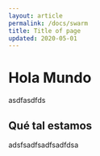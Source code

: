 ```yaml
---
layout: article
permalink: /docs/swarm
title: Title of page
updated: 2020-05-01
---
```


# Hola Mundo

asdfasdfds


## Qué tal estamos

adsfsadfsadfsadfdsa

